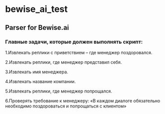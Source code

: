 # bewise_ai_test
## Parser for Bewise.ai
### Главные задачи, которые должен выполнять скрипт:
1.Извлекать реплики с приветствием – где менеджер поздоровался.
 
2.Извлекать реплики, где менеджер представил себя.
 
3.Извлекать имя менеджера.
 
4.Извлекать название компании.
 
5.Извлекать реплики, где менеджер попрощался.

6.Проверять требование к менеджеру: «В каждом диалоге обязательно необходимо поздороваться и попрощаться с клиентом» 

